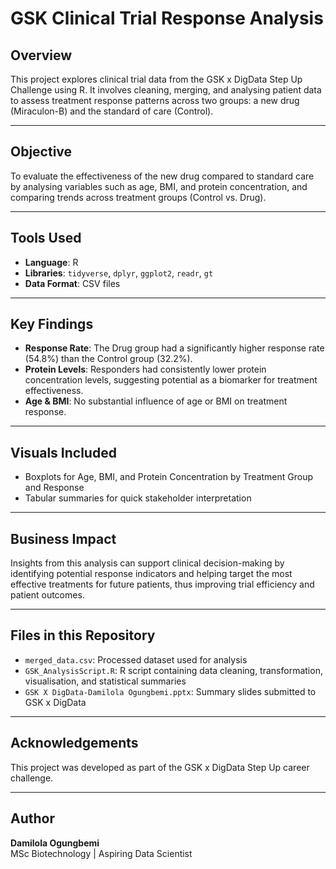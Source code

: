 # GSK Clinical Trial Response Analysis

## Overview
This project explores clinical trial data from the GSK x DigData Step Up Challenge using R. It involves cleaning, merging, and analysing patient data to assess treatment response patterns across two groups: a new drug (Miraculon-B) and the standard of care (Control).

---

## Objective
To  evaluate the effectiveness of the new drug compared to standard care by analysing variables such as age, BMI, and protein concentration, and comparing trends across treatment groups (Control vs. Drug).

---

## Tools Used
- **Language**: R
- **Libraries**: `tidyverse`, `dplyr`, `ggplot2`, `readr`, `gt`
- **Data Format**: CSV files

---

## Key Findings
- **Response Rate**: The Drug group had a significantly higher response rate (54.8%) than the Control group (32.2%).
- **Protein Levels**: Responders had consistently lower protein concentration levels, suggesting potential as a biomarker for treatment effectiveness.
- **Age & BMI**: No substantial influence of age or BMI on treatment response.

---

## Visuals Included
- Boxplots for Age, BMI, and Protein Concentration by Treatment Group and Response
- Tabular summaries for quick stakeholder interpretation

---

## Business Impact
Insights from this analysis can support clinical decision-making by identifying potential response indicators and helping target the most effective treatments for future patients, thus improving trial efficiency and patient outcomes.

---

## Files in this Repository
- `merged_data.csv`: Processed dataset used for analysis
- `GSK_AnalysisScript.R`: R script containing data cleaning, transformation, visualisation, and statistical summaries
- `GSK X DigData-Damilola Ogungbemi.pptx`: Summary slides submitted to GSK x DigData

---

## Acknowledgements
This project was developed as part of the GSK x DigData Step Up career challenge.

---

## Author
**Damilola Ogungbemi**  
MSc Biotechnology | Aspiring Data Scientist 
